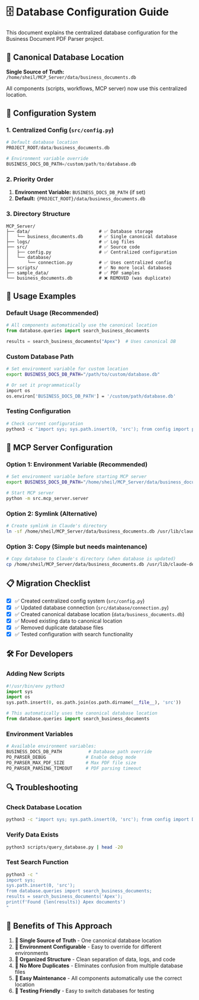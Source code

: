 # 🗄️ Database Configuration Guide

This document explains the centralized database configuration for the Business Document PDF Parser project.

## 📍 **Canonical Database Location**

**Single Source of Truth:** `/home/sheil/MCP_Server/data/business_documents.db`

All components (scripts, workflows, MCP server) now use this centralized location.

## 🔧 **Configuration System**

### **1. Centralized Config (`src/config.py`)**
```python
# Default database location
PROJECT_ROOT/data/business_documents.db

# Environment variable override
BUSINESS_DOCS_DB_PATH=/custom/path/to/database.db
```

### **2. Priority Order**
1. **Environment Variable:** `BUSINESS_DOCS_DB_PATH` (if set)
2. **Default:** `{PROJECT_ROOT}/data/business_documents.db`

### **3. Directory Structure**
```
MCP_Server/
├── data/                          # ✅ Database storage
│   └── business_documents.db      # ✅ Single canonical database
├── logs/                          # ✅ Log files
├── src/                           # ✅ Source code
│   ├── config.py                  # ✅ Centralized configuration
│   └── database/
│       └── connection.py          # ✅ Uses centralized config
├── scripts/                       # ✅ No more local databases
├── sample_data/                   # ✅ PDF samples
└── business_documents.db          # ❌ REMOVED (was duplicate)
```

## 🚀 **Usage Examples**

### **Default Usage (Recommended)**
```python
# All components automatically use the canonical location
from database.queries import search_business_documents

results = search_business_documents("Apex")  # Uses canonical DB
```

### **Custom Database Path**
```bash
# Set environment variable for custom location
export BUSINESS_DOCS_DB_PATH="/path/to/custom/database.db"

# Or set it programmatically
import os
os.environ['BUSINESS_DOCS_DB_PATH'] = '/custom/path/database.db'
```

### **Testing Configuration**
```python
# Check current configuration
python3 -c "import sys; sys.path.insert(0, 'src'); from config import print_config_summary; print_config_summary()"
```

## 🔧 **MCP Server Configuration**

### **Option 1: Environment Variable (Recommended)**
```bash
# Set environment variable before starting MCP server
export BUSINESS_DOCS_DB_PATH="/home/sheil/MCP_Server/data/business_documents.db"

# Start MCP server
python -m src.mcp_server.server
```

### **Option 2: Symlink (Alternative)**
```bash
# Create symlink in Claude's directory
ln -sf /home/sheil/MCP_Server/data/business_documents.db /usr/lib/claude-desktop/business_documents.db
```

### **Option 3: Copy (Simple but needs maintenance)**
```bash
# Copy database to Claude's directory (when database is updated)
cp /home/sheil/MCP_Server/data/business_documents.db /usr/lib/claude-desktop/business_documents.db
```

## 📋 **Migration Checklist**

- [x] ✅ Created centralized config system (`src/config.py`)
- [x] ✅ Updated database connection (`src/database/connection.py`)
- [x] ✅ Created canonical database location (`data/business_documents.db`)
- [x] ✅ Moved existing data to canonical location
- [x] ✅ Removed duplicate database files
- [x] ✅ Tested configuration with search functionality

## 🛠️ **For Developers**

### **Adding New Scripts**
```python
#!/usr/bin/env python3
import sys
import os
sys.path.insert(0, os.path.join(os.path.dirname(__file__), 'src'))

# This automatically uses the canonical database location
from database.queries import search_business_documents
```

### **Environment Variables**
```bash
# Available environment variables:
BUSINESS_DOCS_DB_PATH          # Database path override
PO_PARSER_DEBUG               # Enable debug mode
PO_PARSER_MAX_PDF_SIZE        # Max PDF file size
PO_PARSER_PARSING_TIMEOUT     # PDF parsing timeout
```

## 🔍 **Troubleshooting**

### **Check Database Location**
```bash
python3 -c "import sys; sys.path.insert(0, 'src'); from config import DATABASE_PATH; print(f'Database: {DATABASE_PATH}')"
```

### **Verify Data Exists**
```bash
python3 scripts/query_database.py | head -20
```

### **Test Search Function**
```bash
python3 -c "
import sys; 
sys.path.insert(0, 'src'); 
from database.queries import search_business_documents; 
results = search_business_documents('Apex'); 
print(f'Found {len(results)} Apex documents')
"
```

## 🎯 **Benefits of This Approach**

1. **🎯 Single Source of Truth** - One canonical database location
2. **🔧 Environment Configurable** - Easy to override for different environments  
3. **📁 Organized Structure** - Clean separation of data, logs, and code
4. **🚀 No More Duplicates** - Eliminates confusion from multiple database files
5. **🔄 Easy Maintenance** - All components automatically use the correct location
6. **🧪 Testing Friendly** - Easy to switch databases for testing 